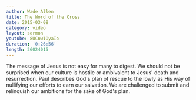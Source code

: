 ```yaml
---
author: Wade Allen
title: The Word of the Cross
date: 2015-03-08
category: video
layout: sermon
youtube: 8UCnwIOyaIo
duration: '0:26:56'
length: 26024015
---
```


The message of Jesus is not easy for many to digest. We should not be surprised when our culture is hostile or ambivalent to Jesus' death and resurrection. Paul describes God's plan of rescue to the lowly as His way of nullifying our efforts to earn our salvation. We are challenged to submit and relinquish our ambitions for the sake of God's plan.
